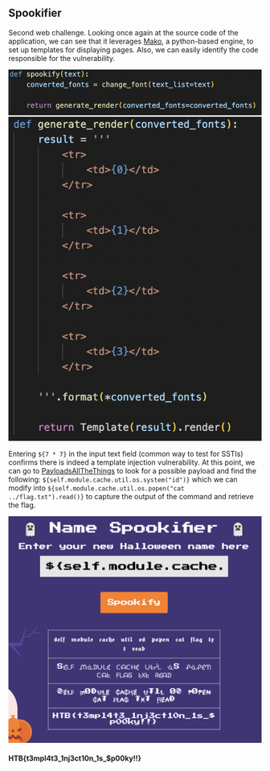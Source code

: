## **Spookifier**

Second web challenge. Looking once again at the source code of the application, we can see that it leverages [Mako](https://www.makotemplates.org/), a python-based engine, to set up templates for displaying pages. Also, we can easily identify the code responsible for the vulnerability.

![Spookifier](/Screenshots/WEB_2.png)
![Spookifier](/Screenshots/WEB_2.1.png)

Entering `${7 * 7}` in the input text field (common way to test for SSTIs) confirms there is indeed a template injection vulnerability. At this point, we can go to [PayloadsAllTheThings](https://github.com/swisskyrepo/PayloadsAllTheThings) to look for a possible payload and find the following: `${self.module.cache.util.os.system("id")}` which we can modify into `${self.module.cache.util.os.popen("cat ../flag.txt").read()}` to capture the output of the command and retrieve the flag.

![Spookifier](/Screenshots/WEB_2.2.png)

#### HTB{t3mpl4t3_1nj3ct10n_1s_$p00ky!!}